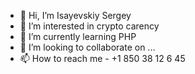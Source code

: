- 👋 Hi, I’m Isayevskiy Sergey
- 👀 I’m interested in crypto carency
- 🌱 I’m currently learning PHP
- 💞️ I’m looking to collaborate on ...
- 📫 How to reach me - +1 850 38 12 6 45

<!---
ISergeyV/ISergeyV is a ✨ special ✨ repository because its `README.md` (this file) appears on your GitHub profile.
You can click the Preview link to take a look at your changes.
--->
